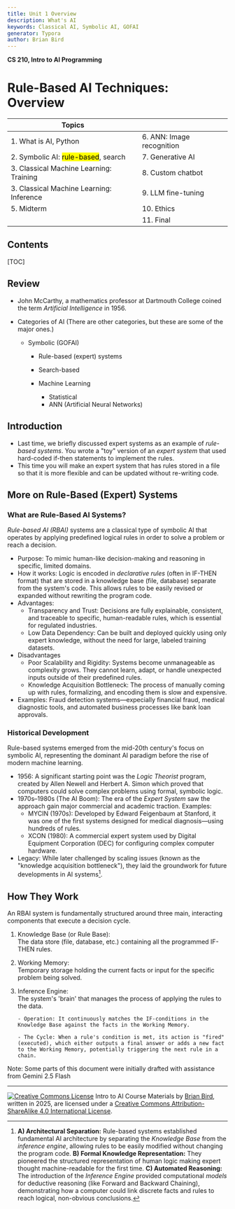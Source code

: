 ```yaml
---
title: Unit 1 Overview
description: What's AI
keywords: Classical AI, Symbolic AI, GOFAI
generator: Typora
author: Brian Bird
---
```


**CS 210, Intro to AI Programming**

<h1>
  Rule-Based AI Techniques: Overview</h1>

| Topics                                           |                           |
| ------------------------------------------------ | ------------------------- |
| 1. What is AI, Python                            | 6. ANN: Image recognition |
| 2. Symbolic AI:  <mark>rule-based</mark>, search | 7. Generative AI          |
| 3. Classical Machine Learning: Training          | 8. Custom chatbot         |
| 3. Classical Machine Learning: Inference         | 9. LLM fine-tuning        |
| 5. Midterm                                       | 10. Ethics                |
|                                                  | 11. Final                 |

<h2>Contents</h2>

[TOC]



## Review

- John McCarthy, a mathematics professor at Dartmouth College coined the term *Artificial Intelligence* in 1956.
- Categories of AI
  (There are other categories, but these are some of the major ones.)

  - Symbolic (GOFAI)
    - Rule-based (expert) systems
    - Search-based
  
  
    - Machine Learning
      - Statistical
      - ANN (Artificial Neural Networks)
  


## Introduction

- Last time, we briefly discussed expert systems as an example of *rule-based systems*. You wrote a "toy" version of an *expert system* that used hard-coded if-then statements to implement the rules.
- This time you will make an expert system that has rules stored in a file so that it is more flexible and can be updated without re-writing code.

## More on Rule-Based (Expert) Systems

### What are Rule-Based AI Systems?

*Rule-based AI (RBAI)* systems are a classical type of symbolic AI that operates by applying predefined logical rules in order to solve a problem or reach a decision.

- Purpose: To mimic human-like decision-making and reasoning in specific, limited domains.
- How it works: Logic is encoded in *declarative rules* (often in IF-THEN format) that are stored in a knowledge base (file, database) separate from the system's code. This allows rules to be easily revised or expanded without rewriting the program code.
- Advantages:
  - Transparency and Trust: Decisions are fully explainable, consistent, and traceable to specific, human-readable rules, which is essential for regulated industries.
  - Low Data Dependency: Can be built and deployed quickly using only expert knowledge, without the need for large, labeled training datasets.
- Disadvantages
  - Poor Scalability and Rigidity: Systems become unmanageable as complexity grows. They cannot learn, adapt, or handle unexpected inputs outside of their predefined rules.
  - Knowledge Acquisition Bottleneck: The process of manually coming up with rules, formalizing, and encoding them is slow and expensive.
- Examples: Fraud detection systems&mdash;expecially financial fraud, medical diagnostic tools, and automated business processes like bank loan approvals.

### Historical Development

Rule-based systems emerged from the mid-20th century's focus on symbolic AI, representing the dominant AI paradigm before the rise of modern machine learning.

- 1956: A significant starting point was the *Logic Theorist* program, created by Allen Newell and Herbert A. Simon which proved that computers could solve complex problems using formal, symbolic logic.
- 1970s–1980s (The AI Boom): The era of the *Expert System* saw the approach gain major commercial and academic traction. Examples:
  - MYCIN (1970s): Developed by Edward Feigenbaum at Stanford, it was one of the first systems designed for medical diagnosis&mdash;using hundreds of rules.
  - XCON (1980): A commercial expert system used by Digital Equipment Corporation (DEC) for configuring complex computer hardware.
- Legacy: While later challenged by scaling issues (known as the "knowledge acquisition bottleneck"), they laid the groundwork for future developments in AI systems[^1].

## How They Work

An RBAI system is fundamentally structured around three main, interacting components that execute a decision cycle.

1. Knowledge Base (or Rule Base):  
     The data store (file, database, etc.) containing all the programmed IF-THEN rules.

2. Working Memory:  
     Temporary storage holding the current facts or input for the specific problem being solved.

3. Inference Engine:  
     The system's 'brain' that manages the process of applying the rules to the data.
     
       - Operation: It continuously matches the IF-conditions in the Knowledge Base against the facts in the Working Memory.
     
       - The Cycle: When a rule's condition is met, its action is "fired" (executed), which either outputs a final answer or adds a new fact to the Working Memory, potentially triggering the next rule in a chain.
     



Note: Some parts of this document were initially drafted with assistance from Gemini 2.5 Flash


---

[![Creative Commons License](https://i.creativecommons.org/l/by-sa/4.0/88x31.png)](http://creativecommons.org/licenses/by-sa/4.0/) Intro to AI Course Materials by [Brian Bird](https://profbird.dev), written in <time>2025</time>, are licensed under a [Creative Commons Attribution-ShareAlike 4.0 International License](http://creativecommons.org/licenses/by-sa/4.0/). 

[^1]: **A) Architectural Separation:** Rule-based systems established fundamental AI architecture by separating the  *Knowledge Base* from the *inference engine*, allowing rules to be easily modified without changing the program code.  **B) Formal Knowledge Representation:** They pioneered the structured representation of human logic making expert thought machine-readable for the first time. **C) Automated Reasoning:** The introduction of the *Inference Engine* provided computational *models* for deductive reasoning (like Forward and Backward Chaining), demonstrating how a computer could link discrete facts and rules to reach logical, non-obvious conclusions.
